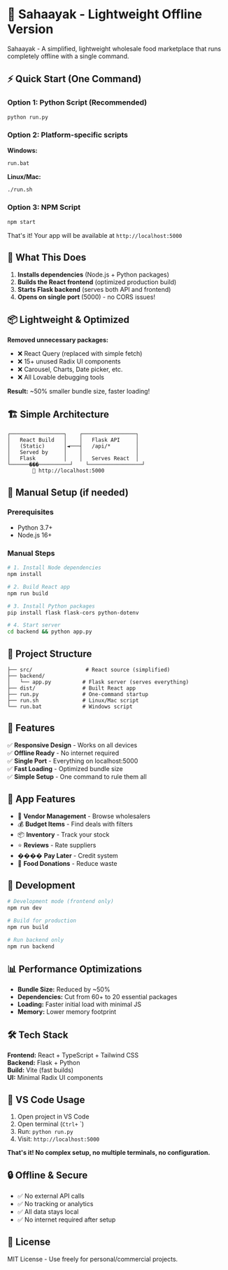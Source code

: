 # 🛒 Sahaayak - Lightweight Offline Version

Sahaayak - A simplified, lightweight wholesale food marketplace that runs completely offline with a single command.

## ⚡ Quick Start (One Command)

### Option 1: Python Script (Recommended)
```bash
python run.py
```

### Option 2: Platform-specific scripts
**Windows:**
```bash
run.bat
```

**Linux/Mac:**
```bash
./run.sh
```

### Option 3: NPM Script
```bash
npm start
```

That's it! Your app will be available at `http://localhost:5000`

## 🎯 What This Does

1. **Installs dependencies** (Node.js + Python packages)
2. **Builds the React frontend** (optimized production build)
3. **Starts Flask backend** (serves both API and frontend)
4. **Opens on single port** (5000) - no CORS issues!

## 📦 Lightweight & Optimized

**Removed unnecessary packages:**
- ❌ React Query (replaced with simple fetch)
- ❌ 15+ unused Radix UI components 
- ❌ Carousel, Charts, Date picker, etc.
- ❌ All Lovable debugging tools

**Result:** ~50% smaller bundle size, faster loading!

## 🏗️ Simple Architecture

```
┌─────────────────┐    ┌─────────────────┐
│   React Build   │    │   Flask API     │
│   (Static)      │◄───┤   /api/*        │
│   Served by     │    │                 │
│   Flask         │    │   Serves React  │
└──────���──────────┘    └─────────────────┘
        📍 http://localhost:5000
```

## 🔧 Manual Setup (if needed)

### Prerequisites
- Python 3.7+
- Node.js 16+

### Manual Steps
```bash
# 1. Install Node dependencies
npm install

# 2. Build React app
npm run build

# 3. Install Python packages
pip install flask flask-cors python-dotenv

# 4. Start server
cd backend && python app.py
```

## 📂 Project Structure

```
├── src/                 # React source (simplified)
├── backend/
│   └── app.py          # Flask server (serves everything)
├── dist/               # Built React app
├── run.py              # One-command startup
├── run.sh              # Linux/Mac script
└── run.bat             # Windows script
```

## 🚀 Features

✅ **Responsive Design** - Works on all devices  
✅ **Offline Ready** - No internet required  
✅ **Single Port** - Everything on localhost:5000  
✅ **Fast Loading** - Optimized bundle size  
✅ **Simple Setup** - One command to rule them all  

## 📱 App Features

- 🏪 **Vendor Management** - Browse wholesalers
- 💰 **Budget Items** - Find deals with filters
- 📦 **Inventory** - Track your stock
- ⭐ **Reviews** - Rate suppliers
- ���� **Pay Later** - Credit system
- 🎁 **Food Donations** - Reduce waste

## 🔧 Development

```bash
# Development mode (frontend only)
npm run dev

# Build for production
npm run build

# Run backend only
npm run backend
```

## 📊 Performance Optimizations

- **Bundle Size:** Reduced by ~50%
- **Dependencies:** Cut from 60+ to 20 essential packages
- **Loading:** Faster initial load with minimal JS
- **Memory:** Lower memory footprint

## 🛠️ Tech Stack

**Frontend:** React + TypeScript + Tailwind CSS  
**Backend:** Flask + Python  
**Build:** Vite (fast builds)  
**UI:** Minimal Radix UI components  

## 🎯 VS Code Usage

1. Open project in VS Code
2. Open terminal (`Ctrl+` `)
3. Run: `python run.py`
4. Visit: `http://localhost:5000`

**That's it! No complex setup, no multiple terminals, no configuration.**

## 🔒 Offline & Secure

- ✅ No external API calls
- ✅ No tracking or analytics
- ✅ All data stays local
- ✅ No internet required after setup

## 📄 License

MIT License - Use freely for personal/commercial projects.
